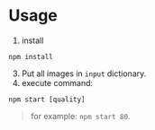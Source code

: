 # Usage

1. install

```shell=
npm install
```

3. Put all images in `input` dictionary.
4. execute command:

```shell=
npm start [quality]
```

> for example: `npm start 80`.
